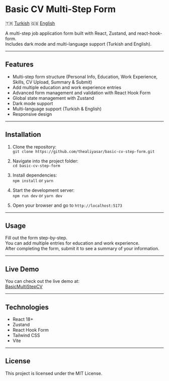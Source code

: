 # Basic CV Multi-Step Form

🇹🇷 [Turkish](./READMETR.md)
🇬🇧 [English](./README.md)

A multi-step job application form built with React, Zustand, and react-hook-form.  
Includes dark mode and multi-language support (Turkish and English).

---

## Features

- Multi-step form structure (Personal Info, Education, Work Experience, Skills, CV Upload, Summary & Submit)
- Add multiple education and work experience entries
- Advanced form management and validation with React Hook Form
- Global state management with Zustand
- Dark mode support
- Multi-language support (Turkish & English)
- Responsive design

---

## Installation

1. Clone the repository:  
   `git clone https://github.com/thealiyasar/basic-cv-step-form.git`

2. Navigate into the project folder:  
   `cd basic-cv-step-form`

3. Install dependencies:  
   `npm install` or `yarn`

4. Start the development server:  
   `npm run dev` or `yarn dev`

5. Open your browser and go to `http://localhost:5173`

---

## Usage

Fill out the form step-by-step.  
You can add multiple entries for education and work experience.  
After completing the form, submit it to see a summary of your information.

---

## Live Demo

You can check out the live demo at:  
[BasicMultiStepCV](https://basicmultistepcv.vercel.app/)

---

## Technologies

- React 18+
- Zustand
- React Hook Form
- Tailwind CSS
- Vite

---

## License

This project is licensed under the MIT License.
